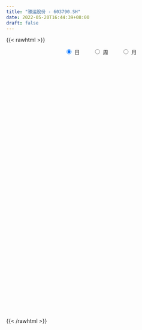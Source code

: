 ```yaml
---
title: "雅运股份 - 603790.SH"
date: 2022-05-20T16:44:39+08:00
draft: false
---
```

{{< rawhtml >}}
    <div style="text-align: center">
        <label style="padding: 1rem;"><input style="margin-right: .5rem" type="radio" name="period" value="D" checked onclick="period_change(this)">日</label>
        <label style="padding: 1rem;"><input style="margin-right: .5rem" type="radio" name="period" value="W" onclick="period_change(this)">周</label>
        <label style="padding: 1rem;"><input style="margin-right: .5rem" type="radio" name="period" value="M" onclick="period_change(this)">月</label>
    </div>
    <div id="chart" style="height: 700px;"></div> 
    <script type="text/javascript">
        const D_v = [6547.0,6647.5,5639.0,6210.91,9387.1,7829.8,8784.6,5146.0,4744.8,4438.5,6477.6,7496.6,12883.91,8651.3,4886.32,7182.8,11563.91,9686.9,9212.5,15228.4,12567.5,8593.1,8491.7,8472.6,7032.5,6508.6,9654.3,11798.8,15469.7,10175.0,7849.0,6187.2,12763.0,7660.3,8216.0,9459.9,6852.5,7694.67,13859.7,6387.8,6797.1,6300.1,6305.3,12833.6,6808.2,11325.2,8308.5,11800.5,9384.1,7636.9,6104.8,5283.8,8669.0,7410.17,6707.1,6173.3,5498.7,5021.1,8159.5,3891.1,4785.2,6310.8,3494.9,10966.5,8271.3,5491.13,4664.44,5136.03,14689.1,10442.9,10832.47,15126.04,13777.1,16212.4,14187.07,19798.64,13519.71,10427.6,15380.3,10684.28,11857.1,9783.39,14141.2,13675.5,21696.43,13171.2,24100.41,21615.77,24670.5,19775.32,20316.56,22433.5,19352.3,36940.4,62524.83,36671.8,25135.84,13596.84,15110.59,9542.7,11099.7,7239.0,10056.69,8005.5,5412.4,9096.1,8981.7,6947.7,12344.7,14658.2,28691.73,58796.8,28649.47,23468.5,16487.58,11745.84,14132.71,15087.65,5804.68,5643.82,5769.7,6416.42,22284.45,8022.52,8297.27,9007.04,10500.62,7119.0,12219.82,7066.3,12432.3,9706.9,9597.2,9628.35,6551.6,6934.3,6919.4,12310.5,13438.25,8519.24,6634.34,10800.54,9751.3,8118.04,6872.5,13029.5,15170.1,13999.4,12086.2,8582.9,10978.1,10353.0,9936.49,10329.4,7822.1,10557.9,6881.8,11889.6,7574.2,7343.4,7590.7,17241.92,11975.1,9039.2,9096.9,7655.0,8649.0,12818.0,9301.0,9535.3,8591.3,11893.9,10942.7,11850.3,7942.2,5819.0,13806.42,6150.97,9708.4,6712.8,6151.9,6318.2,5503.39,7086.6,7231.5,6214.72,8739.9,8751.04,7278.8,6874.5,6695.0,9212.1,6530.1,18375.16,7819.62,8547.0,9225.7,9170.29,9340.62,7814.32,10822.9,11154.7,12618.0,5998.0,6156.0,7847.0,12347.0,9175.0,8676.69,6862.0,5998.4,8306.6,5200.8,5731.0,7679.0,10117.6,5350.85,7020.0,6593.65,6140.75,11043.1,7716.6,9769.6,9205.0,8061.7,5737.0,12061.5,12300.8,9414.4,7055.3,6774.1,9609.0,9495.3,17217.7,14925.1,19004.6,14236.0,17334.3,12249.6,8677.3,6812.0,6889.8,7155.9,5486.0,3748.0,6318.3,6158.79,7103.0,4898.0,6637.1]
const D_histogram = [0.0,0.0025335613,-0.0017095752,0.0001412139,-0.0119888058,-0.0075529978,-0.0068616184,-0.0117031345,-0.0184684986,-0.0209822075,-0.0187560813,-0.012363095,0.0051861554,0.0091913689,0.0164933995,0.0216442839,0.025127522,0.030491,0.0316215777,0.041352788,0.0419516982,0.0423985647,0.0394647167,0.0249860648,0.0027098103,-0.0106435876,-0.0309605017,-0.0399623557,-0.0387756136,-0.037883927,-0.0335765483,-0.0323829651,-0.0293007513,-0.0238532193,-0.0241742972,-0.0312299816,-0.0401512069,-0.047768009,-0.0272556469,-0.0143763527,-0.0018182916,0.00733155,0.0068288829,0.0219850023,0.0276040059,0.0313550942,0.0285618933,0.007070122,-0.0135438516,-0.0280289144,-0.0301911606,-0.0282766034,-0.0378825873,-0.0477377529,-0.0609527327,-0.0760800808,-0.0767615992,-0.0726453063,-0.0540848683,-0.0375316447,-0.0211041793,-0.0202466537,-0.0189360451,0.0024164777,0.0205279791,0.0311446125,0.040903318,0.0482431431,0.0580393757,0.0444787065,0.042414946,0.0520359751,0.0587852036,0.0772865402,0.0892443152,0.1039285803,0.1008079862,0.097310479,0.0801365756,0.0710626248,0.0609975063,0.0468706879,0.0295554447,0.0251219755,0.0410630606,0.0401273237,0.0438873557,0.0445498797,0.0539836798,0.0491522715,0.0597716616,0.0513026231,0.0554470715,0.0677919519,0.0474608085,-0.0045187702,-0.0672180542,-0.1089455259,-0.1433888362,-0.1564561253,-0.1442347316,-0.1273238096,-0.1233861234,-0.1160178286,-0.102792065,-0.0850776326,-0.0703899135,-0.0562942712,-0.0380749291,-0.0155865327,0.0639556376,0.0919795454,0.0739087486,0.0162383524,-0.0460353691,-0.0778306486,-0.0982511278,-0.1230112257,-0.1265767976,-0.1163826439,-0.1048532386,-0.0851942125,-0.0414926056,-0.0123595107,0.013163231,0.0305878909,0.0572699238,0.0614216339,0.0753448547,0.0721548822,0.0722813459,0.0621897582,0.0613972078,0.0618674874,0.0591345633,0.0473824749,0.0387817151,0.042091271,0.0570637918,0.0541807766,0.0503447269,0.031957794,0.0136379807,0.0033094509,-0.0014764015,0.0070386858,0.0144936539,0.0285184438,0.0324591594,0.0329896959,0.033832503,0.0366642727,0.0443397341,0.0430605286,0.0259267995,0.0009712015,-0.0020539269,0.0088298019,0.0125244256,0.0095763035,0.0134463591,0.0270999845,0.0339828937,0.0329928986,0.0123669567,0.0136718281,0.0088394682,0.0201770598,0.0186731585,0.009794912,0.0082248359,-0.0091227129,-0.0086256776,-0.0320501134,-0.0398109423,-0.0506582625,-0.0908358128,-0.1030495885,-0.1236644935,-0.1111682948,-0.0853403372,-0.0574211409,-0.033991129,-0.0106965585,-0.0110198226,0.0019755467,0.0092313265,0.0265281289,0.034473197,0.0398907742,0.0497310178,0.0476742283,0.0477324194,0.0349645111,0.0230433722,0.0058436108,0.0123888744,0.0174912934,0.0207438452,0.0219809761,0.0078000425,-0.0236153215,-0.0545595734,-0.0624022114,-0.0584027371,-0.0687554095,-0.1027205568,-0.0977786084,-0.0901846595,-0.0670811405,-0.0404201696,-0.0121967665,0.0072579239,0.0189038126,0.030745303,0.039465861,0.0373868859,0.0374972168,0.0427175745,0.0392825968,0.0451912195,0.0367600143,0.0254426669,-0.0043791428,-0.0078498331,-0.0156641506,-0.0066103291,-0.0270103866,-0.0200682331,-0.007155694,-0.0020106231,-0.0115718309,-0.0189740574,-0.0826658679,-0.1398210585,-0.1710572499,-0.1789151748,-0.1483259869,-0.1032006607,-0.0664109329,-0.0219449484,0.0090969857,0.0249715686,0.0387467589,0.0529483671,0.0652757407,0.0705279693,0.0683568497,0.0634054636,0.0651228026]
const D_fast = [0.0,0.0031669516,-0.0015035787,0.0003825139,-0.0147447072,-0.0121971487,-0.0132211739,-0.0209884736,-0.0323709623,-0.0401302231,-0.0425931173,-0.0392909047,-0.0204451154,-0.0141420598,-0.0027166793,0.0078452761,0.0176103947,0.0305966227,0.0396325948,0.0597020021,0.0707888368,0.0818353446,0.0887676757,0.08053554,0.0589367381,0.0429224433,0.0148654038,-0.0041270391,-0.0126342005,-0.0212134956,-0.0253002539,-0.0322024121,-0.036445386,-0.0369611589,-0.0433258111,-0.0581889909,-0.0771480179,-0.0967068223,-0.083008372,-0.0737231659,-0.0616196777,-0.0506369485,-0.0494323949,-0.028780025,-0.0162600199,-0.004670158,-0.0003228856,-0.0200471264,-0.0440470629,-0.0655393544,-0.0752493906,-0.0804039844,-0.099480615,-0.1212702189,-0.1497233818,-0.1838707501,-0.2037426683,-0.217787702,-0.2127484811,-0.2055781686,-0.1944267481,-0.1986308859,-0.2020542886,-0.1800976464,-0.1568541502,-0.1384513636,-0.1184668287,-0.0990662178,-0.0747601413,-0.0772011339,-0.0686611579,-0.046031135,-0.0245856055,0.013237366,0.0475062199,0.08817263,0.1102540324,0.1310841451,0.1339443855,0.1426360909,0.147820349,0.1454112026,0.1354848206,0.1373318453,0.1635386954,0.1726347895,0.1873666604,0.1991666544,0.2220963744,0.2295530339,0.2551153394,0.2594719567,0.277478173,0.3067710414,0.2983051001,0.2451958288,0.1656920313,0.0967281782,0.0264376587,-0.0257436617,-0.0495809508,-0.0645009813,-0.0914098259,-0.1130459882,-0.1255182409,-0.1290732167,-0.1319829759,-0.1319609015,-0.1232602916,-0.1046685284,-0.0091374486,0.0418813455,0.0422877358,-0.0113230722,-0.0851056361,-0.1363585777,-0.1813418388,-0.2368547432,-0.2720645145,-0.2909660218,-0.3056499262,-0.3072894532,-0.2739609977,-0.2479177804,-0.2191042309,-0.1940325984,-0.1530330846,-0.1335259659,-0.1007665315,-0.0859177834,-0.0677209832,-0.0622651314,-0.0477083799,-0.0317712284,-0.0197205116,-0.0196269813,-0.0185323124,-0.0046999386,0.0245385301,0.035200709,0.0439508411,0.0335533566,0.0186430385,0.0091418715,0.0039869187,0.0142616775,0.0253400591,0.0464944599,0.0585499653,0.0673279258,0.0766288586,0.0886266965,0.1073870915,0.1168730181,0.1062209889,0.0815081912,0.0779695812,0.0910607604,0.0978864905,0.0973324443,0.1045640897,0.1249927112,0.1403713438,0.1476295734,0.1300953707,0.1348181991,0.1321957063,0.1485775628,0.1517419511,0.1453124326,0.1457985655,0.1261703384,0.1245109544,0.0930739902,0.0753604258,0.05184854,-0.0110379636,-0.0490141363,-0.1005451647,-0.1158410398,-0.1113481665,-0.0977842553,-0.0828520257,-0.0622315948,-0.0653098146,-0.0518205586,-0.0422569472,-0.0183281126,-0.0017647452,0.0136255255,0.0358985236,0.0457602911,0.0577515871,0.0537248066,0.0475645107,0.031825652,0.0414681342,0.0509433765,0.0593818897,0.0661142646,0.0538833416,0.0165641473,-0.028019998,-0.0514631889,-0.0620643989,-0.0896059236,-0.1492512102,-0.1687539138,-0.1837061299,-0.1773728959,-0.1608169674,-0.135642756,-0.1143735846,-0.0980017428,-0.0784739266,-0.0598869034,-0.052619157,-0.0431345219,-0.0272347706,-0.0208490991,-0.0036426716,-0.0028838731,-0.0078405538,-0.0387571492,-0.0441902977,-0.0559206529,-0.0485194137,-0.0756720678,-0.0737469726,-0.0626233571,-0.0579809419,-0.0704351074,-0.0825808483,-0.1669391257,-0.2590495809,-0.3330500848,-0.3856368034,-0.3921291122,-0.3728039512,-0.3526169567,-0.3136372093,-0.2803210288,-0.2582035537,-0.2347416737,-0.2073029737,-0.178656665,-0.1557724439,-0.1408543512,-0.1299543714,-0.1119563317]
const D_slow = [0.0,0.0006333903,0.0002059965,0.0002413,-0.0027559015,-0.0046441509,-0.0063595555,-0.0092853391,-0.0139024638,-0.0191480156,-0.023837036,-0.0269278097,-0.0256312709,-0.0233334286,-0.0192100788,-0.0137990078,-0.0075171273,0.0001056227,0.0080110171,0.0183492141,0.0288371387,0.0394367798,0.049302959,0.0555494752,0.0562269278,0.0535660309,0.0458259055,0.0358353166,0.0261414131,0.0166704314,0.0082762943,0.000180553,-0.0071446348,-0.0131079396,-0.0191515139,-0.0269590093,-0.036996811,-0.0489388133,-0.055752725,-0.0593468132,-0.0598013861,-0.0579684986,-0.0562612779,-0.0507650273,-0.0438640258,-0.0360252523,-0.0288847789,-0.0271172484,-0.0305032113,-0.0375104399,-0.0450582301,-0.0521273809,-0.0615980277,-0.073532466,-0.0887706491,-0.1077906693,-0.1269810691,-0.1451423957,-0.1586636128,-0.1680465239,-0.1733225688,-0.1783842322,-0.1831182435,-0.1825141241,-0.1773821293,-0.1695959762,-0.1593701467,-0.1473093609,-0.132799517,-0.1216798404,-0.1110761039,-0.0980671101,-0.0833708092,-0.0640491741,-0.0417380953,-0.0157559503,0.0094460463,0.033773666,0.0538078099,0.0715734661,0.0868228427,0.0985405147,0.1059293759,0.1122098697,0.1224756349,0.1325074658,0.1434793047,0.1546167747,0.1681126946,0.1804007625,0.1953436779,0.2081693336,0.2220311015,0.2389790895,0.2508442916,0.249714599,0.2329100855,0.205673704,0.169826495,0.1307124636,0.0946537807,0.0628228283,0.0319762975,0.0029718403,-0.0227261759,-0.0439955841,-0.0615930624,-0.0756666302,-0.0851853625,-0.0890819957,-0.0730930863,-0.0500981999,-0.0316210128,-0.0275614247,-0.039070267,-0.0585279291,-0.0830907111,-0.1138435175,-0.1454877169,-0.1745833779,-0.2007966875,-0.2220952407,-0.2324683921,-0.2355582697,-0.232267462,-0.2246204893,-0.2103030083,-0.1949475998,-0.1761113862,-0.1580726656,-0.1400023291,-0.1244548896,-0.1091055876,-0.0936387158,-0.0788550749,-0.0670094562,-0.0573140274,-0.0467912097,-0.0325252617,-0.0189800676,-0.0063938858,0.0015955627,0.0050050578,0.0058324206,0.0054633202,0.0072229917,0.0108464051,0.0179760161,0.0260908059,0.0343382299,0.0427963557,0.0519624238,0.0630473574,0.0738124895,0.0802941894,0.0805369898,0.080023508,0.0822309585,0.0853620649,0.0877561408,0.0911177306,0.0978927267,0.1063884501,0.1146366748,0.117728414,0.121146371,0.123356238,0.128400503,0.1330687926,0.1355175206,0.1375737296,0.1352930514,0.133136632,0.1251241036,0.1151713681,0.1025068024,0.0797978492,0.0540354521,0.0231193288,-0.0046727449,-0.0260078293,-0.0403631145,-0.0488608967,-0.0515350363,-0.054289992,-0.0537961053,-0.0514882737,-0.0448562415,-0.0362379422,-0.0262652487,-0.0138324942,-0.0019139371,0.0100191677,0.0187602955,0.0245211385,0.0259820412,0.0290792598,0.0334520832,0.0386380445,0.0441332885,0.0460832991,0.0401794687,0.0265395754,0.0109390225,-0.0036616618,-0.0208505141,-0.0465306533,-0.0709753054,-0.0935214703,-0.1102917554,-0.1203967978,-0.1234459895,-0.1216315085,-0.1169055554,-0.1092192296,-0.0993527644,-0.0900060429,-0.0806317387,-0.0699523451,-0.0601316959,-0.048833891,-0.0396438874,-0.0332832207,-0.0343780064,-0.0363404647,-0.0402565023,-0.0419090846,-0.0486616812,-0.0536787395,-0.055467663,-0.0559703188,-0.0588632765,-0.0636067909,-0.0842732579,-0.1192285225,-0.1619928349,-0.2067216286,-0.2438031254,-0.2696032905,-0.2862060238,-0.2916922609,-0.2894180144,-0.2831751223,-0.2734884326,-0.2602513408,-0.2439324056,-0.2263004133,-0.2092112009,-0.193359835,-0.1770791343]
const D_data = [['2021-05-11', 10.6047, 10.5452, 10.456, 10.6443],['2021-05-12', 10.5948, 10.5849, 10.456, 10.6047],['2021-05-13', 10.5353, 10.4957, 10.4164, 10.6047],['2021-05-14', 10.5353, 10.565, 10.5155, 10.6344],['2021-05-17', 10.5849, 10.3569, 10.3371, 10.6047],['2021-05-18', 10.3569, 10.5353, 10.3272, 10.5551],['2021-05-19', 10.5849, 10.4957, 10.3569, 10.6047],['2021-05-20', 10.4758, 10.4065, 10.3569, 10.4857],['2021-05-21', 10.4659, 10.3371, 10.3073, 10.4758],['2021-05-24', 10.3767, 10.347, 10.3173, 10.4362],['2021-05-25', 10.3272, 10.3866, 10.2974, 10.4164],['2021-05-26', 10.3569, 10.4461, 10.347, 10.5254],['2021-05-27', 10.4461, 10.6443, 10.4362, 10.684],['2021-05-28', 10.6641, 10.5353, 10.4758, 10.6641],['2021-05-31', 10.5551, 10.6146, 10.4857, 10.6344],['2021-06-01', 10.5353, 10.6344, 10.5056, 10.6443],['2021-06-02', 10.6047, 10.6542, 10.5353, 10.8227],['2021-06-03', 10.6641, 10.7236, 10.6344, 10.8326],['2021-06-04', 10.684, 10.7137, 10.6641, 10.8822],['2021-06-07', 10.7633, 10.8822, 10.7236, 10.9714],['2021-06-08', 10.9416, 10.8326, 10.793, 11.0408],['2021-06-09', 10.7831, 10.8723, 10.7633, 10.9317],['2021-06-10', 10.8921, 10.8624, 10.6047, 10.9119],['2021-06-11', 10.8624, 10.7038, 10.6443, 10.8723],['2021-06-15', 10.7831, 10.5254, 10.4857, 10.7831],['2021-06-16', 10.5254, 10.5452, 10.4164, 10.6443],['2021-06-17', 10.5452, 10.3569, 10.2677, 10.5551],['2021-06-18', 10.3569, 10.3965, 10.2776, 10.4461],['2021-06-21', 10.4263, 10.4758, 10.3371, 10.5056],['2021-06-22', 10.43, 10.45, 10.35, 10.54],['2021-06-23', 10.4, 10.48, 10.38, 10.55],['2021-06-24', 10.5, 10.43, 10.35, 10.5],['2021-06-25', 10.36, 10.44, 10.25, 10.48],['2021-06-28', 10.43, 10.47, 10.35, 10.48],['2021-06-29', 10.45, 10.39, 10.29, 10.46],['2021-06-30', 10.41, 10.26, 10.1, 10.44],['2021-07-01', 10.21, 10.16, 10.1, 10.33],['2021-07-02', 10.11, 10.09, 10.03, 10.22],['2021-07-05', 10.09, 10.44, 10.05, 10.44],['2021-07-06', 10.47, 10.41, 10.3, 10.47],['2021-07-07', 10.41, 10.46, 10.38, 10.56],['2021-07-08', 10.41, 10.47, 10.29, 10.51],['2021-07-09', 10.47, 10.37, 10.31, 10.51],['2021-07-12', 10.42, 10.61, 10.37, 10.68],['2021-07-13', 10.61, 10.56, 10.44, 10.61],['2021-07-14', 10.51, 10.58, 10.43, 10.65],['2021-07-15', 10.55, 10.52, 10.35, 10.59],['2021-07-16', 10.48, 10.23, 10.21, 10.49],['2021-07-19', 10.25, 10.12, 10.03, 10.27],['2021-07-20', 10.06, 10.08, 10.02, 10.1],['2021-07-21', 10.08, 10.16, 10.06, 10.23],['2021-07-22', 10.22, 10.18, 10.14, 10.26],['2021-07-23', 10.2, 9.98, 9.96, 10.22],['2021-07-26', 9.97, 9.88, 9.85, 10.09],['2021-07-27', 9.88, 9.72, 9.72, 9.96],['2021-07-28', 9.76, 9.55, 9.46, 9.77],['2021-07-29', 9.59, 9.61, 9.56, 9.71],['2021-07-30', 9.65, 9.6, 9.47, 9.65],['2021-08-02', 9.62, 9.77, 9.52, 9.95],['2021-08-03', 9.87, 9.78, 9.72, 9.87],['2021-08-04', 9.75, 9.82, 9.75, 9.88],['2021-08-05', 9.82, 9.63, 9.61, 9.86],['2021-08-06', 9.73, 9.6, 9.53, 9.73],['2021-08-09', 9.61, 9.88, 9.55, 9.99],['2021-08-10', 9.9, 9.93, 9.85, 10.0],['2021-08-11', 9.93, 9.91, 9.86, 9.98],['2021-08-12', 9.9, 9.96, 9.9, 10.07],['2021-08-13', 9.93, 9.99, 9.91, 10.05],['2021-08-16', 10.04, 10.09, 9.99, 10.26],['2021-08-17', 10.09, 9.81, 9.78, 10.11],['2021-08-18', 9.87, 9.93, 9.83, 10.05],['2021-08-19', 9.91, 10.12, 9.91, 10.2],['2021-08-20', 10.09, 10.16, 9.98, 10.26],['2021-08-23', 10.16, 10.42, 10.13, 10.45],['2021-08-24', 10.48, 10.48, 10.31, 10.54],['2021-08-25', 10.43, 10.66, 10.43, 10.67],['2021-08-26', 10.64, 10.55, 10.52, 10.77],['2021-08-27', 10.51, 10.61, 10.48, 10.71],['2021-08-30', 10.63, 10.46, 10.35, 10.66],['2021-08-31', 10.47, 10.56, 10.38, 10.6],['2021-09-01', 10.58, 10.56, 10.36, 10.65],['2021-09-02', 10.55, 10.5, 10.37, 10.55],['2021-09-03', 10.5, 10.42, 10.35, 10.61],['2021-09-06', 10.46, 10.56, 10.37, 10.59],['2021-09-07', 10.59, 10.89, 10.5, 10.93],['2021-09-08', 10.88, 10.77, 10.68, 10.92],['2021-09-09', 10.83, 10.89, 10.83, 11.17],['2021-09-10', 10.9, 10.92, 10.82, 11.21],['2021-09-13', 10.83, 11.12, 10.68, 11.25],['2021-09-14', 11.06, 11.02, 10.91, 11.21],['2021-09-15', 11.0, 11.3, 10.99, 11.32],['2021-09-16', 11.3, 11.14, 11.07, 11.5],['2021-09-17', 11.12, 11.36, 11.01, 11.38],['2021-09-22', 11.28, 11.59, 11.2, 11.67],['2021-09-23', 12.1, 11.24, 11.22, 12.58],['2021-09-24', 11.24, 10.7, 10.66, 11.27],['2021-09-27', 10.7, 10.26, 10.09, 10.76],['2021-09-28', 10.27, 10.2, 10.11, 10.3],['2021-09-29', 10.14, 10.01, 9.98, 10.19],['2021-09-30', 10.04, 10.05, 9.97, 10.11],['2021-10-08', 10.11, 10.26, 10.08, 10.31],['2021-10-11', 10.27, 10.3, 10.18, 10.33],['2021-10-12', 10.29, 10.1, 9.97, 10.29],['2021-10-13', 10.1, 10.08, 9.95, 10.11],['2021-10-14', 10.1, 10.12, 10.01, 10.16],['2021-10-15', 10.1, 10.18, 10.05, 10.26],['2021-10-18', 10.2, 10.16, 10.12, 10.24],['2021-10-19', 10.16, 10.17, 10.08, 10.21],['2021-10-20', 10.13, 10.26, 10.09, 10.33],['2021-10-21', 10.19, 10.39, 10.15, 10.39],['2021-10-22', 10.31, 11.39, 10.24, 11.39],['2021-10-25', 10.75, 11.09, 10.43, 11.14],['2021-10-26', 10.76, 10.6, 10.53, 10.76],['2021-10-27', 10.56, 9.93, 9.93, 10.58],['2021-10-28', 9.85, 9.53, 9.49, 9.85],['2021-10-29', 9.5, 9.6, 9.48, 9.65],['2021-11-01', 9.61, 9.52, 9.33, 9.61],['2021-11-02', 9.51, 9.24, 9.2, 9.53],['2021-11-03', 9.25, 9.31, 9.2, 9.33],['2021-11-04', 9.32, 9.38, 9.28, 9.39],['2021-11-05', 9.39, 9.34, 9.32, 9.44],['2021-11-08', 9.34, 9.42, 9.28, 9.44],['2021-11-09', 9.43, 9.81, 9.39, 9.94],['2021-11-10', 9.8, 9.77, 9.64, 9.84],['2021-11-11', 9.7, 9.84, 9.7, 9.92],['2021-11-12', 9.8, 9.84, 9.66, 9.9],['2021-11-15', 9.89, 10.08, 9.8, 10.13],['2021-11-16', 10.12, 9.9, 9.89, 10.15],['2021-11-17', 10.03, 10.1, 9.91, 10.22],['2021-11-18', 10.11, 9.95, 9.91, 10.11],['2021-11-19', 9.96, 10.02, 9.77, 10.05],['2021-11-22', 10.01, 9.9, 9.85, 10.08],['2021-11-23', 9.92, 10.02, 9.85, 10.06],['2021-11-24', 10.02, 10.07, 9.92, 10.16],['2021-11-25', 10.1, 10.06, 9.96, 10.15],['2021-11-26', 10.06, 9.94, 9.92, 10.06],['2021-11-29', 9.91, 9.95, 9.82, 9.98],['2021-11-30', 9.98, 10.11, 9.9, 10.18],['2021-12-01', 10.08, 10.34, 10.07, 10.38],['2021-12-02', 10.33, 10.19, 10.16, 10.33],['2021-12-03', 10.26, 10.2, 10.19, 10.31],['2021-12-06', 10.23, 9.99, 9.98, 10.29],['2021-12-07', 10.01, 9.91, 9.8, 10.08],['2021-12-08', 9.91, 9.94, 9.83, 9.96],['2021-12-09', 9.93, 9.97, 9.9, 10.05],['2021-12-10', 9.99, 10.15, 9.93, 10.17],['2021-12-13', 10.3, 10.19, 10.12, 10.47],['2021-12-14', 10.15, 10.35, 10.11, 10.38],['2021-12-15', 10.35, 10.3, 10.22, 10.35],['2021-12-16', 10.25, 10.3, 10.25, 10.34],['2021-12-17', 10.31, 10.34, 10.2, 10.37],['2021-12-20', 10.31, 10.41, 10.24, 10.45],['2021-12-21', 10.4, 10.54, 10.38, 10.55],['2021-12-22', 10.57, 10.49, 10.3, 10.57],['2021-12-23', 10.46, 10.28, 10.26, 10.49],['2021-12-24', 10.26, 10.09, 10.07, 10.31],['2021-12-27', 10.12, 10.3, 10.1, 10.31],['2021-12-28', 10.33, 10.51, 10.33, 10.55],['2021-12-29', 10.44, 10.48, 10.39, 10.53],['2021-12-30', 10.4, 10.42, 10.4, 10.52],['2021-12-31', 10.43, 10.53, 10.42, 10.6],['2022-01-04', 10.6, 10.73, 10.56, 10.83],['2022-01-05', 10.74, 10.74, 10.63, 10.79],['2022-01-06', 10.74, 10.7, 10.6, 10.78],['2022-01-07', 10.75, 10.43, 10.4, 10.75],['2022-01-10', 10.48, 10.68, 10.41, 10.72],['2022-01-11', 10.7, 10.62, 10.58, 10.81],['2022-01-12', 10.67, 10.87, 10.66, 10.93],['2022-01-13', 10.9, 10.77, 10.74, 10.92],['2022-01-14', 10.81, 10.68, 10.66, 10.86],['2022-01-17', 10.68, 10.77, 10.68, 10.89],['2022-01-18', 10.77, 10.54, 10.49, 10.89],['2022-01-19', 10.58, 10.73, 10.49, 10.85],['2022-01-20', 10.73, 10.37, 10.35, 10.73],['2022-01-21', 10.35, 10.47, 10.33, 10.54],['2022-01-24', 10.46, 10.36, 10.34, 10.5],['2022-01-25', 10.33, 9.81, 9.8, 10.37],['2022-01-26', 9.83, 9.95, 9.77, 9.97],['2022-01-27', 9.96, 9.67, 9.6, 9.96],['2022-01-28', 9.71, 9.97, 9.71, 10.08],['2022-02-07', 10.08, 10.16, 10.03, 10.2],['2022-02-08', 10.16, 10.27, 10.1, 10.36],['2022-02-09', 10.32, 10.31, 10.23, 10.36],['2022-02-10', 10.27, 10.41, 10.2, 10.46],['2022-02-11', 10.36, 10.16, 10.15, 10.41],['2022-02-14', 10.09, 10.35, 10.09, 10.39],['2022-02-15', 10.39, 10.33, 10.21, 10.55],['2022-02-16', 10.39, 10.53, 10.38, 10.55],['2022-02-17', 10.52, 10.5, 10.36, 10.64],['2022-02-18', 10.42, 10.53, 10.37, 10.59],['2022-02-21', 10.55, 10.66, 10.54, 10.68],['2022-02-22', 10.66, 10.57, 10.52, 10.71],['2022-02-23', 10.58, 10.63, 10.58, 10.68],['2022-02-24', 10.58, 10.47, 10.26, 10.72],['2022-02-25', 10.47, 10.44, 10.35, 10.64],['2022-02-28', 10.46, 10.31, 10.17, 10.52],['2022-03-01', 10.4, 10.59, 10.37, 10.62],['2022-03-02', 10.58, 10.62, 10.5, 10.68],['2022-03-03', 10.66, 10.64, 10.56, 10.69],['2022-03-04', 10.64, 10.65, 10.54, 10.65],['2022-03-07', 10.68, 10.44, 10.39, 10.79],['2022-03-08', 10.46, 10.1, 10.1, 10.54],['2022-03-09', 10.16, 9.91, 9.56, 10.28],['2022-03-10', 10.06, 10.05, 10.02, 10.22],['2022-03-11', 10.05, 10.14, 9.82, 10.18],['2022-03-14', 10.13, 9.89, 9.88, 10.14],['2022-03-15', 9.93, 9.4, 9.4, 9.93],['2022-03-16', 9.58, 9.72, 9.36, 9.74],['2022-03-17', 9.91, 9.7, 9.7, 9.97],['2022-03-18', 9.77, 9.9, 9.69, 9.97],['2022-03-21', 9.97, 10.02, 9.85, 10.09],['2022-03-22', 10.02, 10.15, 9.86, 10.25],['2022-03-23', 10.1, 10.15, 10.1, 10.25],['2022-03-24', 10.19, 10.13, 9.93, 10.19],['2022-03-25', 10.05, 10.2, 10.0, 10.27],['2022-03-28', 10.2, 10.23, 10.0, 10.36],['2022-03-29', 10.2, 10.13, 10.03, 10.26],['2022-03-30', 10.11, 10.17, 10.07, 10.2],['2022-03-31', 10.18, 10.27, 10.13, 10.35],['2022-04-01', 10.29, 10.19, 10.1, 10.3],['2022-04-06', 10.22, 10.34, 10.14, 10.46],['2022-04-07', 10.31, 10.18, 10.12, 10.39],['2022-04-08', 10.18, 10.11, 9.88, 10.25],['2022-04-11', 10.22, 9.77, 9.66, 10.22],['2022-04-12', 9.79, 10.0, 9.62, 10.01],['2022-04-13', 10.01, 9.9, 9.82, 10.04],['2022-04-14', 9.98, 10.1, 9.9, 10.2],['2022-04-15', 10.01, 9.68, 9.65, 10.13],['2022-04-18', 9.63, 9.96, 9.43, 9.99],['2022-04-19', 9.95, 10.07, 9.93, 10.1],['2022-04-20', 10.05, 10.01, 9.94, 10.17],['2022-04-21', 10.02, 9.8, 9.8, 10.15],['2022-04-22', 9.8, 9.76, 9.65, 9.94],['2022-04-25', 9.69, 8.81, 8.78, 9.69],['2022-04-26', 8.81, 8.46, 8.42, 8.9],['2022-04-27', 8.29, 8.4, 7.88, 8.49],['2022-04-28', 8.45, 8.42, 8.22, 8.64],['2022-04-29', 8.45, 8.8, 8.45, 8.97],['2022-05-05', 8.78, 9.05, 8.78, 9.11],['2022-05-06', 8.89, 9.06, 8.84, 9.17],['2022-05-09', 8.96, 9.3, 8.93, 9.33],['2022-05-10', 9.17, 9.29, 9.17, 9.39],['2022-05-11', 9.16, 9.2, 9.16, 9.42],['2022-05-12', 9.17, 9.24, 9.12, 9.32],['2022-05-13', 9.1, 9.32, 9.1, 9.37],['2022-05-16', 9.36, 9.38, 9.22, 9.42],['2022-05-17', 9.53, 9.36, 9.22, 9.53],['2022-05-18', 9.39, 9.3, 9.24, 9.41],['2022-05-19', 9.34, 9.27, 9.2, 9.34],['2022-05-20', 9.21, 9.37, 9.21, 9.42]]
const W_v = [769.69,16979.21,961634.95,1075161.4300000002,812736.96,643558.7300000001,667858.5600000001,662046.05,495418.85,410742.27,249627.37,200537.19,287109.81,390123.41,359819.11,115334.23,252687.36,312930.42,561912.42,203230.84,196225.94,224426.44,351037.12,409710.87,257805.11,340916.7,536011.27,482005.91,346346.81,173426.82,147397.95,91015.58,394485.3,151054.57,114045.73,416378.88,194713.38,151218.48,221591.02,124967.21,153456.61,95188.64,117351.95,229421.56,432722.3500000001,134466.53,156891.93,170020.89,95618.14,110557.2,140937.87,298523.06,105440.36,11293.0,46953.04,92637.15,86977.74,320646.13,328660.04,510241.58,471462.96,330677.56,120283.82,104034.71,122811.51,85446.28,94836.46,115686.09,223307.73,94188.21,116404.54,123903.08,160185.36,178386.58,223069.2,137151.02,84974.02,206176.08,573204.49,275213.19,150034.11,90314.99,65221.26,268439.51,376261.77,240502.17,154903.28,300879.12,383818.4,397849.01,203051.27,265882.09,316009.81,263061.6,180757.31,119043.6,138771.9,149689.33,128614.18,436248.76,175040.89,214439.57,68603.72,71853.11,57437.5,15177.76,125950.66,75902.43,53629.23,44018.8,58127.58,67933.52,312575.23,207029.37,82089.33,49481.81,65240.32,27846.6,54594.11,53868.9,45274.82,40720.73,35741.33,23687.4,19171.1,45228.29,64993.02,91322.7,37166.62,39628.82,38198.9,36583.11,177096.86,63530.1,39124.1,14858.1,34170.91,35892.3,39947.91,42532.43,53353.3,34994.2,52443.9,39883.37,39650.0,51076.0,37078.6,30810.37,26641.5,34529.4,64867.61,74145.42,61846.27,94259.31,106548.18,136137.03,63385.97,11099.7,39809.69,71624.03,139148.19,46438.56,54027.7,49338.04,42418.35,47821.73,48571.88,60816.7,48998.89,41279.7,47353.12,47958.3,51220.4,42197.59,32291.59,37858.96,48631.98,44097.93,46749.6,44907.69,32915.8,35222.85,28529.3,47366.0,42348.1,82717.7,20926.9,30091.7,31115.19]
const W_histogram = [0.0,0.552897094,1.0426036937,1.2059712815,0.9080660396,0.6752368691,0.5175515247,0.2662305418,0.140298394,-0.0338906866,-0.2570698915,-0.40202435,-0.3870960003,-0.3940928558,-0.4685203913,-0.5262338148,-0.4778083815,-0.3600436685,-0.3254567167,-0.3961888021,-0.3696074025,-0.3105413451,-0.1941722612,-0.1342471302,-0.07274506,0.0392856841,0.1836551007,0.3090300632,0.3029485491,0.2718942606,0.1930360779,0.1684471401,0.0541805745,-0.0914801728,-0.1456913991,-0.0978071998,-0.2298005787,-0.3000072582,-0.2647732468,-0.2357683384,-0.209780975,-0.2202393172,-0.2181952954,-0.141841683,-0.1379356011,-0.1624871264,-0.1627001212,-0.1360506775,-0.1522550594,-0.1118236491,-0.069558976,-0.0107481633,-0.0181940163,-0.019345475,-0.0158282442,-0.0257427593,0.0007663074,0.0618089585,0.1012569561,0.1535444053,0.137844831,0.1380258583,0.0917215885,0.0465537744,0.01995059,-0.0017787578,0.0199760171,0.0260248042,0.0430532073,0.0104767964,-0.135676237,-0.2166066499,-0.21076458,-0.3012515592,-0.2558963421,-0.2805715973,-0.3060579691,-0.2601898395,-0.1682888649,-0.1068334771,-0.1098393469,-0.1135605934,-0.1353622486,0.0012996584,0.010653887,0.0238685995,0.0387494682,0.1005718379,0.1503172308,0.2107365156,0.2375734419,0.2082727698,0.224542931,0.2016026592,0.1522955601,0.1519495783,0.1446491013,0.1456849792,0.1623192331,0.1419480083,0.1218905923,0.1047052615,0.077333676,0.01637347,-0.0782951334,-0.107359489,-0.0947996673,-0.1103529566,-0.1310750821,-0.130881757,-0.1052803767,-0.0654812441,0.0236546021,0.0605552736,0.0228021704,0.0002689671,-0.0545571885,-0.0905685363,-0.1449527578,-0.1918574361,-0.2052488621,-0.2413671348,-0.2601985595,-0.2305577231,-0.1677665955,-0.1149440132,-0.0531608048,-0.0236658719,0.0207815548,0.0614702658,0.0975300139,0.1330047613,0.1564667473,0.1568878174,0.1380714532,0.1344236599,0.1357455135,0.1195669791,0.1201878353,0.1297681556,0.1321492442,0.1106126052,0.0973489121,0.0646317173,0.0614943534,0.0501179433,0.0270396571,-0.0105212618,-0.0309159164,-0.0145226151,0.0100625143,0.056339341,0.072814482,0.1136150789,0.1634355538,0.1457259091,0.0869241004,0.0601340806,0.0361686267,0.0974722155,0.0173320025,-0.0496598403,-0.056284107,-0.0450172611,-0.0396172282,-0.0163891773,-0.0029506445,0.0189705023,0.0169362349,0.0439894046,0.0532940451,0.0732012013,0.0691872771,0.0317256855,0.0192254212,0.0344690786,0.0368683036,0.0501523847,0.0234994839,-0.0096107452,-0.0105491664,-0.0110331602,-0.0156490456,-0.0449132632,-0.0554431244,-0.1199226655,-0.1367058187,-0.1224024193,-0.1024871082]
const W_fast = [0.0,0.6911213675,1.4414788906,1.9063392988,1.8354505668,1.7714306136,1.7431331504,1.5583698029,1.4675122536,1.2848505014,0.9974038236,0.7519432775,0.6700976272,0.5645775578,0.3730199244,0.1837480472,0.1127213851,0.1404751811,0.0936979536,-0.0760813323,-0.1419017834,-0.1604710623,-0.0926450436,-0.0662816951,-0.02296589,0.0988862752,0.289169467,0.4918019452,0.5614575685,0.5983768451,0.5677776819,0.5853005291,0.4845791071,0.3160483166,0.2254142406,0.2488466399,0.0594031163,-0.0858053778,-0.116764678,-0.1467018542,-0.1731597346,-0.2386779061,-0.2911827082,-0.2502895165,-0.2808673349,-0.3460406417,-0.3869286668,-0.3942918926,-0.4485600394,-0.4360845414,-0.4112096122,-0.3550858403,-0.3670801974,-0.3730680248,-0.3735078552,-0.38985806,-0.3631574165,-0.2866625257,-0.2219002891,-0.1312267386,-0.1124651051,-0.0777776133,-0.101151486,-0.1346808564,-0.1562963933,-0.1784704306,-0.1517216515,-0.1391666632,-0.1113749583,-0.1413321701,-0.3214042628,-0.4564863382,-0.5033354133,-0.6691352823,-0.6877541507,-0.7825723052,-0.8845731693,-0.9037524995,-0.8539237412,-0.8191767227,-0.8496424292,-0.8817538241,-0.9373960415,-0.8004092198,-0.7883915194,-0.7692096571,-0.7446414213,-0.6576760921,-0.5703513916,-0.4572479779,-0.3710176911,-0.3482501707,-0.2758442767,-0.2483838837,-0.2596170928,-0.22197568,-0.1931138817,-0.155656759,-0.0984426969,-0.0833269195,-0.0729116875,-0.0639207029,-0.0719588694,-0.1288257079,-0.2430680947,-0.2989723226,-0.3101124177,-0.3532539461,-0.4067448422,-0.4392719563,-0.4399906702,-0.4165618486,-0.3215123519,-0.2694728619,-0.3015254226,-0.3239913842,-0.3924568368,-0.4511103187,-0.5417327296,-0.6366017669,-0.7013054085,-0.7977654649,-0.8816465294,-0.9096451238,-0.888795645,-0.864709066,-0.8162160589,-0.792637594,-0.7429947785,-0.6869385011,-0.6264962496,-0.5577703118,-0.495191639,-0.4555486146,-0.4398471155,-0.4098889938,-0.3746307618,-0.3609175514,-0.3302497364,-0.2882273773,-0.2528089776,-0.2466924653,-0.2356189304,-0.2521781959,-0.2399419715,-0.2387888957,-0.2551072677,-0.2952985019,-0.3234221356,-0.3106594881,-0.2835587302,-0.2231970682,-0.1885183067,-0.1193139401,-0.0286345767,-0.0099127441,-0.0469835277,-0.0587400274,-0.0736633246,0.0120083181,-0.0637988942,-0.1432056972,-0.1639009906,-0.16388846,-0.1683927342,-0.1492619776,-0.136561106,-0.1098973335,-0.1076975422,-0.0696470214,-0.0470188696,-0.0088114131,0.0044714821,-0.0250586882,-0.0327525973,-0.0088916702,0.0027246307,0.028546808,0.0077687782,-0.0277441372,-0.03131985,-0.0345621339,-0.0430902806,-0.0835828141,-0.1079734564,-0.2024336638,-0.2533932717,-0.2696904771,-0.2753969431]
const W_slow = [0.0,0.1382242735,0.3988751969,0.7003680173,0.9273845272,1.0961937445,1.2255816257,1.2921392611,1.3272138596,1.318741188,1.2544737151,1.1539676276,1.0571936275,0.9586704136,0.8415403157,0.709981862,0.5905297666,0.5005188495,0.4191546703,0.3201074698,0.2277056192,0.1500702829,0.1015272176,0.067965435,0.04977917,0.0596005911,0.1055143662,0.182771882,0.2585090193,0.3264825845,0.374741604,0.416853389,0.4303985326,0.4075284894,0.3711056396,0.3466538397,0.289203695,0.2142018804,0.1480085688,0.0890664842,0.0366212404,-0.0184385889,-0.0729874128,-0.1084478335,-0.1429317338,-0.1835535154,-0.2242285457,-0.2582412151,-0.2963049799,-0.3242608922,-0.3416506362,-0.344337677,-0.3488861811,-0.3537225499,-0.3576796109,-0.3641153007,-0.3639237239,-0.3484714843,-0.3231572452,-0.2847711439,-0.2503099361,-0.2158034716,-0.1928730744,-0.1812346308,-0.1762469833,-0.1766916728,-0.1716976685,-0.1651914675,-0.1544281656,-0.1518089665,-0.1857280258,-0.2398796883,-0.2925708333,-0.3678837231,-0.4318578086,-0.5020007079,-0.5785152002,-0.6435626601,-0.6856348763,-0.7123432456,-0.7398030823,-0.7681932307,-0.8020337928,-0.8017088782,-0.7990454065,-0.7930782566,-0.7833908895,-0.7582479301,-0.7206686224,-0.6679844935,-0.608591133,-0.5565229405,-0.5003872078,-0.449986543,-0.4119126529,-0.3739252584,-0.337762983,-0.3013417382,-0.2607619299,-0.2252749279,-0.1948022798,-0.1686259644,-0.1492925454,-0.1451991779,-0.1647729613,-0.1916128335,-0.2153127504,-0.2429009895,-0.27566976,-0.3083901993,-0.3347102935,-0.3510806045,-0.345166954,-0.3300281356,-0.324327593,-0.3242603512,-0.3378996483,-0.3605417824,-0.3967799719,-0.4447443309,-0.4960565464,-0.5563983301,-0.62144797,-0.6790874007,-0.7210290496,-0.7497650529,-0.7630552541,-0.7689717221,-0.7637763334,-0.7484087669,-0.7240262634,-0.6907750731,-0.6516583863,-0.6124364319,-0.5779185686,-0.5443126537,-0.5103762753,-0.4804845305,-0.4504375717,-0.4179955328,-0.3849582218,-0.3573050705,-0.3329678425,-0.3168099131,-0.3014363248,-0.288906839,-0.2821469247,-0.2847772402,-0.2925062193,-0.296136873,-0.2936212444,-0.2795364092,-0.2613327887,-0.232929019,-0.1920701305,-0.1556386532,-0.1339076281,-0.118874108,-0.1098319513,-0.0854638974,-0.0811308968,-0.0935458569,-0.1076168836,-0.1188711989,-0.1287755059,-0.1328728003,-0.1336104614,-0.1288678358,-0.1246337771,-0.113636426,-0.1003129147,-0.0820126144,-0.0647157951,-0.0567843737,-0.0519780184,-0.0433607488,-0.0341436729,-0.0216055767,-0.0157307057,-0.018133392,-0.0207706836,-0.0235289737,-0.0274412351,-0.0386695509,-0.052530332,-0.0825109983,-0.116687453,-0.1472880578,-0.1729098349]
const W_data = [['2018-09-14', 11.7372, 14.2019, 11.7372, 14.2019],['2018-09-21', 15.6199, 22.8656, 15.6199, 22.8656],['2018-09-28', 24.4989, 25.5828, 23.2591, 25.8872],['2018-10-12', 24.4989, 24.2465, 22.3608, 26.7261],['2018-10-19', 23.8976, 19.0646, 18.1886, 25.1299],['2018-10-26', 18.9681, 19.2205, 18.4707, 20.5791],['2018-11-02', 18.9161, 19.7476, 16.8745, 20.1707],['2018-11-09', 20.5791, 17.9584, 17.6318, 21.7223],['2018-11-16', 17.9659, 18.8567, 17.6986, 19.4655],['2018-11-23', 18.8567, 17.6689, 17.5204, 20.0297],['2018-11-30', 17.3719, 16.0431, 15.3304, 17.7951],['2018-12-07', 16.4811, 15.9317, 15.761, 16.9191],['2018-12-14', 15.8797, 17.4239, 15.3972, 17.706],['2018-12-21', 16.9117, 17.0007, 16.4959, 17.6689],['2018-12-28', 16.9933, 15.7164, 15.4788, 17.8025],['2019-01-04', 15.7387, 15.2784, 14.6919, 15.954],['2019-01-11', 15.3526, 16.2732, 15.1967, 16.6221],['2019-01-18', 17.0379, 17.3348, 15.6644, 17.3348],['2019-01-25', 17.8025, 16.4959, 16.1915, 18.337],['2019-02-01', 16.7038, 14.8404, 14.2539, 16.7558],['2019-02-15', 14.8924, 15.6719, 14.8478, 15.9614],['2019-02-22', 15.7535, 16.0653, 15.6422, 16.2584],['2019-03-01', 16.1024, 17.075, 16.0356, 17.7431],['2019-03-08', 17.075, 16.7261, 16.7038, 18.8048],['2019-03-15', 16.8077, 17.0007, 16.4811, 18.3073],['2019-03-22', 17.1047, 18.0995, 16.971, 18.827],['2019-03-29', 17.4833, 19.3022, 17.0007, 20.7721],['2019-04-04', 19.3912, 20.0148, 19.02, 22.1826],['2019-04-12', 21.5293, 18.9681, 18.7231, 21.997],['2019-04-19', 19.0943, 18.827, 18.3593, 19.5694],['2019-04-26', 18.8344, 18.1663, 17.5947, 18.9903],['2019-04-30', 18.003, 18.7676, 18.003, 18.8716],['2019-05-10', 18.1663, 17.4165, 16.34, 20.3044],['2019-05-17', 17.075, 16.3623, 16.34, 17.8025],['2019-05-24', 16.1841, 16.9265, 15.8723, 17.0527],['2019-05-31', 17.2235, 18.1426, 16.6381, 19.9012],['2019-06-06', 17.7811, 15.5732, 15.5145, 17.9277],['2019-06-14', 15.5927, 15.622, 15.5829, 16.5404],['2019-06-21', 15.5829, 16.6478, 15.5829, 16.8921],['2019-06-28', 16.5892, 16.5599, 15.8467, 16.726],['2019-07-05', 16.8432, 16.5013, 16.1984, 16.9996],['2019-07-12', 16.3352, 15.9151, 15.495, 16.4329],['2019-07-19', 15.7392, 15.8663, 15.5536, 16.6869],['2019-07-26', 15.7588, 16.853, 15.3387, 17.3122],['2019-08-02', 16.8628, 16.0323, 15.7783, 18.5334],['2019-08-09', 15.8663, 15.4755, 14.9577, 16.091],['2019-08-16', 15.495, 15.5536, 15.1921, 16.1007],['2019-08-23', 15.622, 15.8076, 15.4657, 16.4134],['2019-08-30', 15.4168, 15.1433, 15.1433, 15.7783],['2019-09-06', 15.1531, 15.7686, 15.1433, 15.8369],['2019-09-12', 15.8272, 15.8956, 15.6513, 16.1496],['2019-09-20', 15.9151, 16.2961, 15.8174, 16.8042],['2019-09-27', 16.2668, 15.5438, 15.4461, 16.2668],['2019-09-30', 15.5927, 15.5341, 15.4852, 15.6806],['2019-10-11', 15.5927, 15.5341, 15.1531, 15.6709],['2019-10-18', 15.5927, 15.2801, 15.241, 15.9151],['2019-10-25', 15.241, 15.7197, 14.9186, 15.7783],['2019-11-01', 15.6318, 16.3645, 15.5438, 16.8335],['2019-11-08', 16.2375, 16.3841, 16.0323, 16.726],['2019-11-15', 16.218, 16.853, 15.9444, 17.0973],['2019-11-22', 16.8042, 16.1789, 15.9737, 17.5857],['2019-11-29', 15.9444, 16.4134, 15.1726, 17.6541],['2019-12-06', 16.3743, 15.7686, 15.5438, 16.472],['2019-12-13', 15.8174, 15.5634, 15.368, 15.9933],['2019-12-20', 15.6415, 15.6025, 15.5145, 15.9639],['2019-12-27', 15.622, 15.5145, 15.2117, 15.8467],['2020-01-03', 15.4071, 16.0421, 15.2605, 16.1105],['2020-01-10', 15.9151, 15.9151, 15.6513, 16.1984],['2020-01-17', 15.9151, 16.1203, 15.8369, 16.7065],['2020-01-23', 16.1007, 15.4559, 15.2996, 16.1007],['2020-02-07', 13.9123, 13.4726, 12.525, 13.9123],['2020-02-14', 13.3945, 13.5019, 13.3065, 14.0491],['2020-02-21', 13.4238, 14.1761, 13.3456, 14.3519],['2020-02-28', 14.0588, 12.4859, 12.4859, 14.1468],['2020-03-06', 12.6031, 13.7853, 12.6031, 14.0686],['2020-03-13', 13.6876, 12.6813, 12.2807, 13.8927],['2020-03-20', 12.7985, 12.2221, 11.7629, 12.8767],['2020-03-27', 11.9095, 12.8571, 11.8215, 13.4433],['2020-04-03', 12.6715, 13.541, 12.2905, 15.1335],['2020-04-10', 13.6778, 13.3652, 13.1502, 14.1468],['2020-04-17', 13.2772, 12.525, 12.4956, 13.4629],['2020-04-24', 12.525, 12.3003, 12.2807, 12.7594],['2020-04-30', 12.2807, 11.7922, 11.1181, 12.3686],['2020-05-08', 11.675, 13.922, 11.5382, 13.9318],['2020-05-15', 13.9416, 12.6129, 12.4175, 14.2445],['2020-05-22', 12.5152, 12.6227, 12.4273, 13.2577],['2020-05-29', 12.564, 12.6324, 11.7238, 12.8962],['2020-06-05', 12.6715, 13.3749, 12.6324, 14.01],['2020-06-12', 13.3749, 13.5215, 13.1893, 14.1077],['2020-06-19', 13.5899, 14.0002, 13.3652, 14.4203],['2020-06-24', 14.0339, 13.905, 13.578, 14.1231],['2020-07-03', 13.8455, 13.2905, 12.9437, 14.1231],['2020-07-10', 13.3302, 13.9248, 13.3302, 14.4006],['2020-07-17', 14.014, 13.5185, 13.2806, 14.7177],['2020-07-24', 13.568, 13.0725, 13.0725, 14.2519],['2020-07-31', 13.0824, 13.6176, 12.8346, 13.7563],['2020-08-07', 13.6176, 13.578, 13.4392, 14.0438],['2020-08-14', 13.687, 13.7365, 13.2608, 14.2915],['2020-08-21', 13.7663, 14.0636, 13.6275, 14.1032],['2020-08-28', 13.9744, 13.6771, 13.4888, 16.0359],['2020-09-04', 13.5284, 13.6473, 13.132, 13.7861],['2020-09-11', 13.6473, 13.6473, 13.3401, 14.3213],['2020-09-18', 13.6473, 13.4491, 13.2013, 13.8356],['2020-09-25', 13.5185, 12.8049, 12.6761, 13.7365],['2020-09-30', 12.6463, 11.9129, 11.7345, 12.8743],['2020-10-09', 12.0715, 12.2994, 12.0418, 12.4283],['2020-10-16', 12.3193, 12.6661, 12.1805, 13.2608],['2020-10-23', 12.6562, 12.1904, 12.1012, 12.8842],['2020-10-30', 12.1904, 11.8931, 11.8435, 12.4085],['2020-11-06', 11.8435, 11.9526, 11.7841, 12.24],['2020-11-13', 11.9922, 12.2003, 11.9724, 12.5076],['2020-11-20', 12.349, 12.4382, 12.2499, 12.6067],['2020-11-27', 12.5472, 13.3401, 12.3094, 14.0438],['2020-12-04', 13.2806, 13.013, 12.7851, 13.4392],['2020-12-11', 13.0626, 12.0616, 11.8931, 13.132],['2020-12-18', 11.9823, 12.0517, 11.7643, 12.1805],['2020-12-25', 12.0318, 11.3678, 11.1002, 12.0814],['2020-12-31', 11.239, 11.2489, 11.0209, 11.3876],['2021-01-08', 11.3381, 10.6245, 10.3173, 11.5859],['2021-01-15', 10.6146, 10.2479, 9.7622, 10.6641],['2021-01-22', 10.2578, 10.2776, 10.2082, 10.6939],['2021-01-29', 10.119, 9.6037, 9.5541, 10.347],['2021-02-05', 9.8118, 9.3856, 9.3559, 9.8118],['2021-02-10', 9.3955, 9.7325, 9.2865, 9.9307],['2021-02-19', 9.7325, 10.1389, 9.7325, 10.1785],['2021-02-26', 10.2182, 10.1091, 9.9109, 10.4857],['2021-03-05', 10.0893, 10.3569, 10.0398, 10.9912],['2021-03-12', 10.456, 10.0596, 10.0398, 10.9516],['2021-03-19', 10.0893, 10.3371, 9.9307, 10.4857],['2021-03-26', 10.3668, 10.4461, 10.1884, 10.5452],['2021-04-02', 10.456, 10.5551, 10.2281, 10.7236],['2021-04-09', 10.565, 10.7335, 10.456, 10.7533],['2021-04-16', 10.8425, 10.7633, 10.3173, 11.8039],['2021-04-23', 10.7335, 10.5749, 10.5056, 11.0209],['2021-04-30', 10.5155, 10.3173, 10.2182, 10.6344],['2021-05-07', 10.2578, 10.4758, 10.2578, 10.5551],['2021-05-14', 10.5056, 10.565, 10.3272, 10.6443],['2021-05-21', 10.5849, 10.3371, 10.3073, 10.6047],['2021-05-28', 10.3767, 10.5353, 10.2974, 10.684],['2021-06-04', 10.5551, 10.7137, 10.4857, 10.8822],['2021-06-11', 10.7633, 10.7038, 10.6047, 11.0408],['2021-06-18', 10.7831, 10.3965, 10.2677, 10.7831],['2021-06-25', 10.4263, 10.44, 10.25, 10.55],['2021-07-02', 10.43, 10.09, 10.03, 10.48],['2021-07-09', 10.09, 10.37, 10.05, 10.56],['2021-07-16', 10.42, 10.23, 10.21, 10.68],['2021-07-23', 10.25, 9.98, 9.96, 10.27],['2021-07-30', 9.97, 9.6, 9.46, 10.09],['2021-08-06', 9.62, 9.6, 9.52, 9.95],['2021-08-13', 9.61, 9.99, 9.55, 10.07],['2021-08-20', 10.04, 10.16, 9.78, 10.26],['2021-08-27', 10.16, 10.61, 10.13, 10.77],['2021-09-03', 10.63, 10.42, 10.35, 10.66],['2021-09-10', 10.46, 10.92, 10.37, 11.21],['2021-09-17', 10.83, 11.36, 10.68, 11.5],['2021-09-24', 11.28, 10.7, 10.66, 12.58],['2021-09-30', 10.7, 10.05, 9.97, 10.76],['2021-10-08', 10.11, 10.26, 10.08, 10.31],['2021-10-15', 10.27, 10.18, 9.95, 10.33],['2021-10-22', 10.2, 11.39, 10.08, 11.39],['2021-10-29', 10.75, 9.6, 9.48, 11.14],['2021-11-05', 9.61, 9.34, 9.2, 9.61],['2021-11-12', 9.34, 9.84, 9.28, 9.94],['2021-11-19', 9.89, 10.02, 9.77, 10.22],['2021-11-26', 10.01, 9.94, 9.85, 10.16],['2021-12-03', 9.91, 10.2, 9.82, 10.38],['2021-12-10', 10.23, 10.15, 9.8, 10.29],['2021-12-17', 10.3, 10.34, 10.11, 10.47],['2021-12-24', 10.31, 10.09, 10.07, 10.57],['2021-12-31', 10.12, 10.53, 10.1, 10.6],['2022-01-07', 10.6, 10.43, 10.4, 10.83],['2022-01-14', 10.48, 10.68, 10.41, 10.93],['2022-01-21', 10.68, 10.47, 10.33, 10.89],['2022-01-28', 10.46, 9.97, 9.6, 10.5],['2022-02-11', 10.08, 10.16, 10.03, 10.46],['2022-02-18', 10.09, 10.53, 10.09, 10.64],['2022-02-25', 10.55, 10.44, 10.26, 10.72],['2022-03-04', 10.46, 10.65, 10.17, 10.69],['2022-03-11', 10.68, 10.14, 9.56, 10.79],['2022-03-18', 10.13, 9.9, 9.36, 10.14],['2022-03-25', 9.97, 10.2, 9.85, 10.27],['2022-04-01', 10.2, 10.19, 10.0, 10.36],['2022-04-08', 10.22, 10.11, 9.88, 10.46],['2022-04-15', 10.22, 9.68, 9.62, 10.22],['2022-04-22', 9.63, 9.76, 9.43, 10.17],['2022-04-29', 9.69, 8.8, 7.88, 9.69],['2022-05-06', 8.78, 9.06, 8.78, 9.17],['2022-05-13', 8.96, 9.32, 8.93, 9.42],['2022-05-20', 9.36, 9.37, 9.2, 9.53]]
const M_v = [979383.8500000001,2896473.1400000001,2120677.0800000001,1237589.5200000003,1421965.1199999999,752315.9,1587947.6999999997,1240193.0700000003,1075964.48,692490.09,914268.5700000001,670870.03,666751.4900000002,482666.8,1705589.3999999999,463310.1,497284.71,578879.5600000001,777568.7599999998,1027789.5999999999,1040106.73,1421625.22,1008726.9899999999,914617.47,526081.49,270660.08,543558.8999999999,370783.6600000001,194458.56,123828.12,253385.26,334258.9700000001,129755.54,203773.71,173162.14,226248.51,436112.1800000001,261681.61,211452.55,228259.0,188729.41,127329.53,189206.12,207101.85,82133.79]
const M_histogram = [0.0,-0.3714443305,-0.8212971554,-1.0783331687,-1.2630136612,-1.1230445055,-0.8331703761,-0.6294101312,-0.4946404134,-0.4701682638,-0.3828606098,-0.4126270337,-0.3667533816,-0.2575847317,-0.1425529932,-0.0937777277,-0.0489686925,-0.1878213152,-0.1366794633,-0.22882172,-0.1996653698,-0.0806086522,0.014480214,0.0882651866,0.0497504664,0.0433243445,0.141998715,0.092967846,-0.0266786327,-0.0470064675,-0.0184545901,0.0171475032,0.0786586878,0.1114026567,0.1046555754,0.1766560463,0.200024973,0.1950607146,0.2334183738,0.2906430023,0.2934895274,0.3188706666,0.332068061,0.2449209816,0.2290781336]
const M_fast = [0.0,-0.4643054131,-1.1194825269,-1.6461018323,-2.1465357402,-2.2873277108,-2.2057461754,-2.1593384634,-2.148228849,-2.2412987653,-2.2497062637,-2.382629446,-2.4284441393,-2.3836716724,-2.3042781821,-2.2789473486,-2.2463804865,-2.432188438,-2.4152164519,-2.5645641386,-2.5853241309,-2.4864195764,-2.3877106567,-2.2918593873,-2.317936491,-2.3135315267,-2.1793574775,-2.205146385,-2.3314625219,-2.3635419736,-2.3396037438,-2.2997147746,-2.2185389181,-2.157944285,-2.1385274724,-2.0223629899,-1.94898782,-1.9051868997,-1.8084746471,-1.678589268,-1.6023703611,-1.4972715553,-1.4010571455,-1.4269739795,-1.3855472941]
const M_slow = [0.0,-0.0928610826,-0.2981853715,-0.5677686637,-0.883522079,-1.1642832053,-1.3725757993,-1.5299283322,-1.6535884355,-1.7711305015,-1.8668456539,-1.9700024123,-2.0616907577,-2.1260869407,-2.161725189,-2.1851696209,-2.197411794,-2.2443671228,-2.2785369886,-2.3357424186,-2.3856587611,-2.4058109241,-2.4021908706,-2.380124574,-2.3676869574,-2.3568558713,-2.3213561925,-2.298114231,-2.3047838892,-2.3165355061,-2.3211491536,-2.3168622778,-2.2971976059,-2.2693469417,-2.2431830478,-2.1990190363,-2.149012793,-2.1002476143,-2.0418930209,-1.9692322703,-1.8958598885,-1.8161422218,-1.7331252066,-1.6718949611,-1.6146254277]
const M_data = [['2018-09-28', 11.7372, 25.5828, 11.7372, 25.8872],['2018-10-31', 24.4989, 19.7624, 16.8745, 26.7261],['2018-11-30', 19.5397, 16.0431, 15.3304, 21.7223],['2018-12-28', 16.4811, 15.7164, 15.3972, 17.8025],['2019-01-31', 15.7387, 14.3801, 14.2539, 18.337],['2019-02-28', 14.6028, 17.2235, 14.4692, 17.7431],['2019-03-29', 17.1641, 19.3022, 16.4811, 20.7721],['2019-04-30', 19.3912, 18.7676, 17.5947, 22.1826],['2019-05-31', 18.1663, 18.1426, 15.8723, 20.3044],['2019-06-28', 17.7811, 16.5599, 15.5145, 17.9277],['2019-07-31', 16.8432, 17.0484, 15.3387, 18.5334],['2019-08-30', 17.0484, 15.1433, 14.9577, 17.0679],['2019-09-30', 15.1531, 15.5341, 15.1433, 16.8042],['2019-10-31', 15.5927, 16.1984, 14.9186, 16.8335],['2019-11-29', 16.13, 16.4134, 15.1726, 17.6541],['2019-12-31', 16.3743, 15.622, 15.2117, 16.472],['2020-01-23', 15.7295, 15.4559, 15.2996, 16.7065],['2020-02-28', 13.9123, 12.4859, 12.4859, 14.3519],['2020-03-31', 12.6031, 14.1761, 11.7629, 14.1761],['2020-04-30', 14.4105, 11.7922, 11.1181, 15.1335],['2020-05-29', 11.675, 12.6324, 11.5382, 14.2445],['2020-06-30', 12.6715, 13.7068, 12.6324, 14.4203],['2020-07-31', 13.5879, 13.6176, 12.8346, 14.7177],['2020-08-31', 13.6176, 13.5086, 13.132, 16.0359],['2020-09-30', 13.3797, 11.9129, 11.7345, 14.3213],['2020-10-30', 12.0715, 11.8931, 11.8435, 13.2608],['2020-11-30', 11.8435, 13.2013, 11.7841, 14.0438],['2020-12-31', 13.2013, 11.2489, 11.0209, 13.4392],['2021-01-29', 11.3381, 9.6037, 9.5541, 11.5859],['2021-02-26', 9.8118, 10.1091, 9.2865, 10.4857],['2021-03-31', 10.0893, 10.3866, 9.9307, 10.9912],['2021-04-30', 10.4065, 10.3173, 10.2182, 11.8039],['2021-05-31', 10.2578, 10.6146, 10.2578, 10.684],['2021-06-30', 10.5353, 10.26, 10.1, 11.0408],['2021-07-30', 10.21, 9.6, 9.46, 10.68],['2021-08-31', 9.62, 10.56, 9.52, 10.77],['2021-09-30', 10.58, 10.05, 9.97, 12.58],['2021-10-29', 10.11, 9.6, 9.48, 11.39],['2021-11-30', 9.61, 10.11, 9.2, 10.22],['2021-12-31', 10.08, 10.53, 9.8, 10.6],['2022-01-28', 10.6, 9.97, 9.6, 10.93],['2022-02-28', 10.08, 10.31, 10.03, 10.72],['2022-03-31', 10.4, 10.27, 9.36, 10.79],['2022-04-29', 10.29, 8.8, 7.88, 10.46],['2022-05-31', 8.78, 9.37, 8.78, 9.53]]
        const D_a = [null,null,null,10.6344,null,null,null,null,null,null,10.2974,null,null,null,null,null,null,null,null,null,11.0408,null,null,null,null,null,null,null,null,null,null,null,null,null,null,null,null,10.03,null,null,null,null,null,10.68,null,null,null,null,null,null,null,null,null,null,null,9.46,null,null,null,null,null,null,null,null,null,null,null,null,null,null,null,null,null,null,null,null,10.77,null,null,null,null,null,10.35,null,null,null,null,null,null,null,null,null,null,null,12.58,null,null,null,null,null,null,null,null,9.95,null,null,null,null,null,null,11.39,null,null,null,null,null,null,9.2,null,null,null,null,null,null,null,null,null,null,10.22,null,null,null,null,null,null,null,null,null,null,null,null,null,9.8,null,null,null,null,null,null,null,null,null,null,null,null,null,null,null,null,null,null,null,null,null,null,null,null,10.93,null,null,null,null,null,null,null,null,null,null,9.6,null,null,null,null,null,null,null,null,null,null,null,null,null,null,10.72,null,null,null,null,null,null,null,null,null,null,null,null,null,9.36,null,null,null,null,null,null,null,null,null,null,null,null,10.46,null,null,null,null,null,null,null,null,null,null,null,null,null,null,7.88,null,null,null,null,null,null,null,null,null,null,9.53,null,null,null]
const W_a = [null,null,null,26.7261,null,null,null,null,null,null,null,null,null,null,null,null,null,null,null,14.2539,null,null,null,null,null,null,null,22.1826,null,null,null,null,null,null,null,null,null,null,null,null,null,null,null,null,null,14.9577,null,null,null,null,null,16.8042,null,null,null,null,14.9186,null,null,null,null,null,null,null,null,null,null,null,16.7065,null,null,null,null,null,null,null,null,null,null,null,null,null,11.1181,null,null,null,null,null,null,null,null,null,null,null,null,null,null,null,null,16.0359,null,null,null,null,11.7345,null,null,null,null,null,null,null,14.0438,null,null,null,null,null,null,null,null,null,null,9.2865,null,null,null,null,null,null,null,null,11.8039,null,null,null,null,null,null,null,null,null,null,null,null,null,null,9.46,null,null,null,null,null,null,null,12.58,null,null,null,null,null,9.2,null,null,null,null,null,null,null,null,null,10.93,null,null,null,null,null,null,null,null,null,null,null,null,null,7.88,null,null,null]
const M_a = [null,26.7261,null,null,null,null,null,null,null,null,null,null,null,null,null,null,null,null,null,11.1181,null,null,null,16.0359,null,null,null,null,null,9.2865,null,null,null,null,null,null,12.58,null,null,null,null,null,null,null,null]
        const D_b = [[{ coord: ['2021-05-14', 10.6344] }, { coord: ['2021-10-22', 10.2974] }],[{ coord: ['2021-11-02', 10.22] }, { coord: ['2022-04-06', 9.8] }]]
const W_b = [[{ coord: ['2018-10-12', 22.1826] }, { coord: ['2020-08-28', 14.9577] }],[{ coord: ['2020-09-30', 11.8039] }, { coord: ['2021-09-24', 11.7345] }]]
const M_b = [[{ coord: ['2018-10-31', 16.0359] }, { coord: ['2021-02-26', 11.1181] }]]
    </script>
{{< /rawhtml >}}